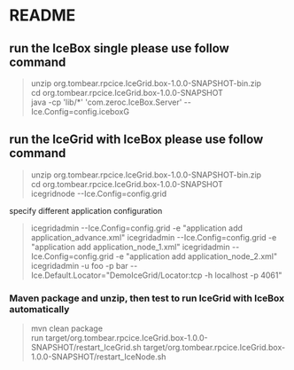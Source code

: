 # README

## run the IceBox single please use follow command
> unzip org.tombear.rpcice.IceGrid.box-1.0.0-SNAPSHOT-bin.zip  
> cd org.tombear.rpcice.IceGrid.box-1.0.0-SNAPSHOT  
> java -cp 'lib/*' 'com.zeroc.IceBox.Server' --Ice.Config=config.iceboxG

## run the IceGrid with IceBox please use follow command
> unzip org.tombear.rpcice.IceGrid.box-1.0.0-SNAPSHOT-bin.zip  
> cd org.tombear.rpcice.IceGrid.box-1.0.0-SNAPSHOT  
> icegridnode --Ice.Config=config.grid  

specify different application configuration
> icegridadmin --Ice.Config=config.grid -e "application add application_advance.xml"
> icegridadmin --Ice.Config=config.grid -e "application add application_node_1.xml"
> icegridadmin --Ice.Config=config.grid -e "application add application_node_2.xml"
> icegridadmin -u foo -p bar --Ice.Default.Locator="DemoIceGrid/Locator:tcp -h localhost -p 4061"
### Maven package and unzip, then test to run IceGrid with IceBox automatically
> mvn clean package  
run 
> target/org.tombear.rpcice.IceGrid.box-1.0.0-SNAPSHOT/restart_IceGrid.sh
> target/org.tombear.rpcice.IceGrid.box-1.0.0-SNAPSHOT/restart_IceNode.sh
